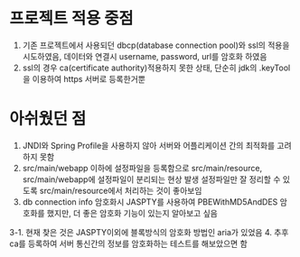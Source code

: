 # 프로젝트 적용 중점 
1. 기존 프로젝트에서 사용되던 dbcp(database connection pool)와 ssl의 적용을 시도하였음, 데이터와 연결시 username, password, url를 암호화 하였음
2. ssl의 경우 ca(certificate authority)적용하지 못한 상태, 단순히 jdk의 .keyTool을 이용하여 https 서버로 등록한거뿐

# 아쉬웠던 점
1. JNDI와 Spring Profile을 사용하지 않아 서버와 어플리케이션 간의 최적화를 고려하지 못함
2. src/main/webapp 이하에 설정파일을 등록함으로 src/main/resource, src/main/webapp에 설정파일이 분리되는 현상 발생 
   설정파일만 잘 정리할 수 있도록 src/main/resource에서 처리하는 것이 좋아보임
3. db connection info 암호화시 JASPTY를 사용하여 PBEWithMD5AndDES 암호화를 했지만, 더 좋은 암호화 기능이 있는지 알아보고 싶음

  3-1. 현재 찾은 것은 JASPTY이외에 블록방식의 암호화 방법인 aria가 있었음 
4. 추후 ca를 등록하여 서버 통신간의 정보를 암호화하는 테스트를 해보았으면 함
